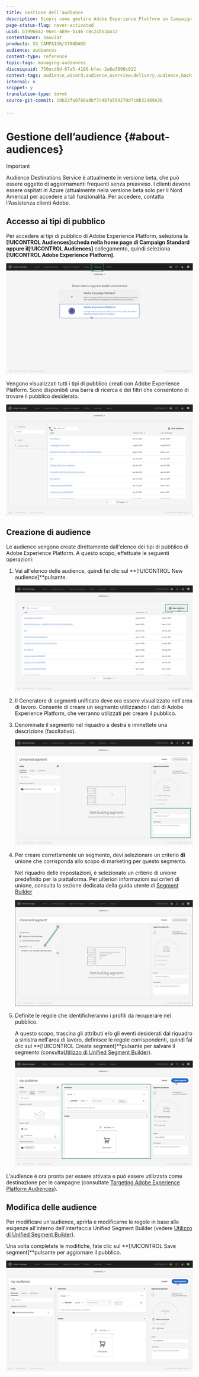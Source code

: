 ```yaml
---
title: Gestione dell’audience
description: Scopri come gestire Adobe Experience Platform in Campaign Standard.
page-status-flag: never-activated
uuid: b3996642-96ec-489e-b146-c8c2cb52aa32
contentOwner: sauviat
products: SG_CAMPAIGN/STANDARD
audience: audiences
content-type: reference
topic-tags: managing-audiences
discoiquuid: 750ecd8d-67a5-4180-bfec-2a8e3098c812
context-tags: audience,wizard;audience,overview;delivery,audience,back
internal: n
snippet: y
translation-type: tm+mt
source-git-commit: 19b22fa0780a0bf7c4b7a559270d7c8b32d89e38

---
```



# Gestione dell’audience {#about-audiences}

>[!IMPORTANT]
>
>Audience Destinations Service è attualmente in versione beta, che può essere oggetto di aggiornamenti frequenti senza preavviso. I clienti devono essere ospitati in Azure (attualmente nella versione beta solo per il Nord America) per accedere a tali funzionalità. Per accedere, contatta l&#39;Assistenza clienti Adobe.

## Accesso ai tipi di pubblico

Per accedere ai tipi di pubblico di Adobe Experience Platform, seleziona la **[!UICONTROL Audiences]**scheda nella home page di Campaign Standard oppure il**[!UICONTROL Audiences]** collegamento, quindi seleziona **[!UICONTROL Adobe Experience Platform]**.

![](assets/aep_audiences_access.png)

Vengono visualizzati tutti i tipi di pubblico creati con Adobe Experience Platform. Sono disponibili una barra di ricerca e dei filtri che consentono di trovare il pubblico desiderato.

![](assets/aep_audiences_list.png)

## Creazione di audience

Le audience vengono create direttamente dall&#39;elenco dei tipi di pubblico di Adobe Experience Platform. A questo scopo, effettuate le seguenti operazioni:

1. Vai all&#39;elenco delle audience, quindi fai clic sul **[!UICONTROL New audience]**pulsante.

   ![](assets/aep_audiences_creation_create.png)

1. Il Generatore di segmenti unificato deve ora essere visualizzato nell&#39;area di lavoro. Consente di creare un segmento utilizzando i dati di Adobe Experience Platform, che verranno utilizzati per creare il pubblico.

1. Denominate il segmento nel riquadro a destra e immettete una descrizione (facoltativo).

   ![](assets/aep_audiences_creation_edit_name.png)

1. Per creare correttamente un segmento, devi selezionare un criterio **di** unione che corrisponda allo scopo di marketing per questo segmento.

   Nel riquadro delle impostazioni, è selezionato un criterio di unione predefinito per la piattaforma. Per ulteriori informazioni sui criteri di unione, consulta la sezione dedicata della guida utente di [Segment Builder](https://www.adobe.io/apis/experienceplatform/home/profile-identity-segmentation/profile-identity-segmentation-services.html#!api-specification/markdown/narrative/technical_overview/segmentation/segment-builder-guide.md)

   ![](assets/aep_audiences_mergepolicy.png)

1. Definite le regole che identificheranno i profili da recuperare nel pubblico.

   A questo scopo, trascina gli attributi e/o gli eventi desiderati dal riquadro a sinistra nell&#39;area di lavoro, definisce le regole corrispondenti, quindi fai clic sul **[!UICONTROL Create segment]**pulsante per salvare il segmento (consulta[Utilizzo di Unified Segment Builder](../../audiences/using/aep-using-segment-builder.md)).

   ![](assets/aep_audiences_creation_query.png)

L&#39;audience è ora pronta per essere attivata e può essere utilizzata come destinazione per le campagne (consultate [Targeting Adobe Experience Platform Audiences](../../automating/using/aep-targeting-audiences.md)).

## Modifica delle audience

Per modificare un&#39;audience, aprirla e modificarne le regole in base alle esigenze all&#39;interno dell&#39;interfaccia Unified Segment Builder (vedere [Utilizzo di Unified Segment Builder](../../audiences/using/aep-using-segment-builder.md)).

Una volta completate le modifiche, fate clic sul **[!UICONTROL Save segment]**pulsante per aggiornare il pubblico.

![](assets/aep_audiences_editing.png)
